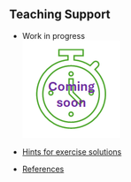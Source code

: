 ## Teaching Support

* Work in progress  
![work in progress](../images/comingSoon.png "work in progress")

* [Hints for exercise solutions](SolutionHints)
* [References](References)
